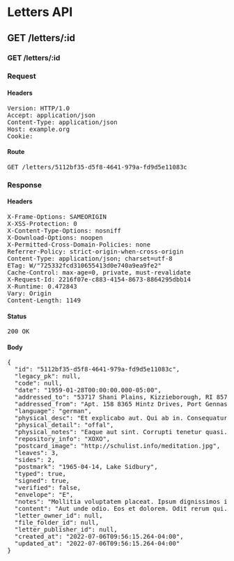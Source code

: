 # Letters API

## GET /letters/:id

### GET /letters/:id
### Request

#### Headers

<pre>Version: HTTP/1.0
Accept: application/json
Content-Type: application/json
Host: example.org
Cookie: </pre>

#### Route

<pre>GET /letters/5112bf35-d5f8-4641-979a-fd9d5e11083c</pre>

### Response

#### Headers

<pre>X-Frame-Options: SAMEORIGIN
X-XSS-Protection: 0
X-Content-Type-Options: nosniff
X-Download-Options: noopen
X-Permitted-Cross-Domain-Policies: none
Referrer-Policy: strict-origin-when-cross-origin
Content-Type: application/json; charset=utf-8
ETag: W/&quot;725332fcd310655413d0e740a9ea9fe2&quot;
Cache-Control: max-age=0, private, must-revalidate
X-Request-Id: 2216f07e-c883-4154-8673-8864295dbb14
X-Runtime: 0.472843
Vary: Origin
Content-Length: 1149</pre>

#### Status

<pre>200 OK</pre>

#### Body

<pre>{
  "id": "5112bf35-d5f8-4641-979a-fd9d5e11083c",
  "legacy_pk": null,
  "code": null,
  "date": "1959-01-28T00:00:00.000-05:00",
  "addressed_to": "53717 Shani Plains, Kizzieborough, RI 85731-8261",
  "addressed_from": "Apt. 158 8365 Hintz Drives, Port Gennashire, AR 40042-8826",
  "language": "german",
  "physical_desc": "Et explicabo aut. Qui ab in. Consequatur qui molestiae.",
  "physical_detail": "offal",
  "physical_notes": "Eaque aut sint. Corrupti tenetur quasi. Fugiat alias vel.",
  "repository_info": "XOXO",
  "postcard_image": "http://schulist.info/meditation.jpg",
  "leaves": 3,
  "sides": 2,
  "postmark": "1965-04-14, Lake Sidbury",
  "typed": true,
  "signed": true,
  "verified": false,
  "envelope": "E",
  "notes": "Mollitia voluptatem placeat. Ipsum dignissimos iure. Et consequatur eaque.",
  "content": "Aut unde odio. Eos et dolorem. Odit rerum qui. Repellat autem sint. Eaque rem aut. Aspernatur earum at. Dolorem pariatur beatae. Saepe dolor deleniti. Beatae omnis ex. Eaque fuga minima. Aliquam vero porro. Ex sint quod. Enim natus sunt.",
  "letter_owner_id": null,
  "file_folder_id": null,
  "letter_publisher_id": null,
  "created_at": "2022-07-06T09:56:15.264-04:00",
  "updated_at": "2022-07-06T09:56:15.264-04:00"
}</pre>
